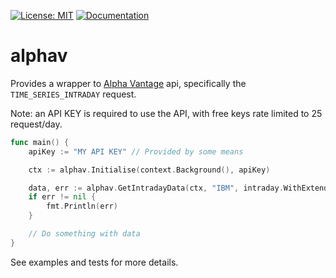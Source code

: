 [![License: MIT](https://img.shields.io/badge/License-MIT-blue.svg)](https://en.wikipedia.org/wiki/MIT_License)
[![Documentation](https://img.shields.io/badge/Documentation-GoDoc-green.svg)](https://godoc.org/github.com/gford1000-go/alphav)

# alphav

Provides a wrapper to [Alpha Vantage](https://www.alphavantage.co) api, specifically the `TIME_SERIES_INTRADAY` request.

Note: an API KEY is required to use the API, with free keys rate limited to 25 request/day.

```go
func main() {
    apiKey := "MY API KEY" // Provided by some means

    ctx := alphav.Initialise(context.Background(), apiKey)

    data, err := alphav.GetIntradayData(ctx, "IBM", intraday.WithExtendedHours(false))
    if err != nil {
        fmt.Println(err)
    }

    // Do something with data
}
```

See examples and tests for more details.
